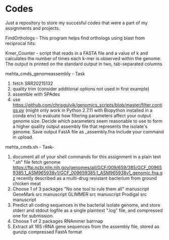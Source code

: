 # Codes

Just a repository to store my succesful codes that were a part of my assignments and projects.

FindOrthologs - This program helps find orthologs using blast from reciprocal hits.

Kmer_Counter - script that reads in a FASTA file and a value of k and calculates the number of times each k-mer is observed within the genome. The output is printed on the standard output in two, tab-separated columns

mehta_cmds_genomeassembly - Task 
1. fetch SRR20215132
2. quality trim (consider additional options not used in first example)
3. assemble with SPAdes
4. use https://github.com/chrisgulvik/genomics_scripts/blob/master/filter.contigs.py (might only work in Python 2.7.11 with Biopython installed in a conda env) to evaluate how filtering parameters affect your output genome size. Decide which parameters seem reasonable to use to form a higher quality output assembly file that represents the isolate's genome. Save output FastA file as <Last Name>_assembly.fna Include your command in upload.


mehta_cmds.sh - Task- 
1. document all of your shell commands for this assignment in a plain text ".sh" file
fetch genome https://ftp.ncbi.nlm.nih.gov/genomes/all/GCF/009/659/385/GCF_009659385.1_ASM965938v1/GCF_009659385.1_ASM965938v1_genomic.fna.gz recently described as a multi-drug resistant bacterium from ground chicken meat
2. Choose 1 of 3 packages "No one tool to rule them all" manuscript
  GeneMark src manuscript
  GLIMMER src manuscript
  Prodigal src manuscript
3. Predict all coding sequences in the bacterial isolate genome, and store stderr and stdout logfile as a single plaintext ".log" file, and compressed one for submission.
4. Choose 1 of 2 packages
  RNAmmer 
  barrnap
5. Extract all 16S rRNA gene sequences from the assembly file, stored as gunzip compressed FastA format
